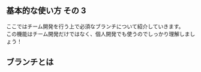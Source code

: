 ## 基本的な使い方 その 3

ここではチーム開発を行う上で必須なブランチについて紹介していきます。  
この機能はチーム開発だけではなく、個人開発でも使うのでしっかり理解しましょう！

## ブランチとは
